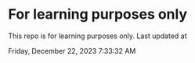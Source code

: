 # For learning purposes only
This repo is for learning purposes only.
Last updated at

Friday, December 22, 2023 7:33:32 AM

